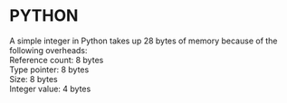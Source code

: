 # PYTHON
A simple integer in Python takes up 28 bytes of memory because of the following overheads:             
Reference count: 8 bytes            
Type pointer: 8 bytes           
Size: 8 bytes             
Integer value: 4 bytes         
